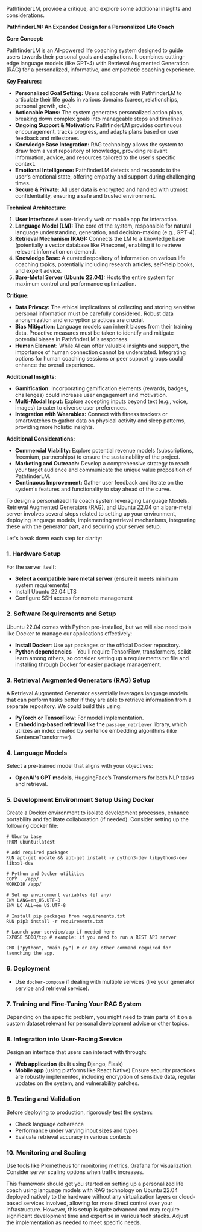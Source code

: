 PathfinderLM, provide a critique, and explore some additional insights and considerations.

**PathfinderLM: An Expanded Design for a Personalized Life Coach**

**Core Concept:**

PathfinderLM is an AI-powered life coaching system designed to guide users towards their personal goals and aspirations. It combines cutting-edge language models (like GPT-4) with Retrieval Augmented Generation (RAG) for a personalized, informative, and empathetic coaching experience. 

**Key Features:**

* **Personalized Goal Setting:** Users collaborate with PathfinderLM to articulate their life goals in various domains (career, relationships, personal growth, etc.).
* **Actionable Plans:** The system generates personalized action plans, breaking down complex goals into manageable steps and timelines.
* **Ongoing Support & Motivation:** PathfinderLM provides continuous encouragement, tracks progress, and adapts plans based on user feedback and milestones.
* **Knowledge Base Integration:** RAG technology allows the system to draw from a vast repository of knowledge, providing relevant information, advice, and resources tailored to the user's specific context.
* **Emotional Intelligence:**  PathfinderLM detects and responds to the user's emotional state, offering empathy and support during challenging times.
* **Secure & Private:**  All user data is encrypted and handled with utmost confidentiality, ensuring a safe and trusted environment.

**Technical Architecture:**

1. **User Interface:** A user-friendly web or mobile app for interaction.
2. **Language Model (LM):** The core of the system, responsible for natural language understanding, generation, and decision-making (e.g., GPT-4).
3. **Retrieval Mechanism (RAG):**  Connects the LM to a knowledge base (potentially a vector database like Pinecone), enabling it to retrieve relevant information on demand.
4. **Knowledge Base:**  A curated repository of information on various life coaching topics, potentially including research articles, self-help books, and expert advice.
5. **Bare-Metal Server (Ubuntu 22.04):**  Hosts the entire system for maximum control and performance optimization.

**Critique:**

* **Data Privacy:** The ethical implications of collecting and storing sensitive personal information must be carefully considered. Robust data anonymization and encryption practices are crucial.
* **Bias Mitigation:** Language models can inherit biases from their training data. Proactive measures must be taken to identify and mitigate potential biases in PathfinderLM's responses.
* **Human Element:**  While AI can offer valuable insights and support, the importance of human connection cannot be understated. Integrating options for human coaching sessions or peer support groups could enhance the overall experience.

**Additional Insights:**

* **Gamification:** Incorporating gamification elements (rewards, badges, challenges) could increase user engagement and motivation.
* **Multi-Modal Input:**  Explore accepting inputs beyond text (e.g., voice, images) to cater to diverse user preferences.
* **Integration with Wearables:** Connect with fitness trackers or smartwatches to gather data on physical activity and sleep patterns, providing more holistic insights.

**Additional Considerations:**

* **Commercial Viability:** Explore potential revenue models (subscriptions, freemium, partnerships) to ensure the sustainability of the project.
* **Marketing and Outreach:** Develop a comprehensive strategy to reach your target audience and communicate the unique value proposition of PathfinderLM.
* **Continuous Improvement:**  Gather user feedback and iterate on the system's features and functionality to stay ahead of the curve.



To design a personalized life coach system leveraging Language Models, Retrieval Augmented Generators (RAG), and Ubuntu 22.04 on a bare-metal server involves several steps related to setting up your environment, deploying language models, implementing retrieval mechanisms, integrating these with the generator part, and securing your server setup.

Let's break down each step for clarity:

### 1. **Hardware Setup**

For the server itself:
- **Select a compatible bare metal server** (ensure it meets minimum system requirements)
- Install Ubuntu 22.04 LTS
- Configure SSH access for remote management

### 2. **Software Requirements and Setup**
Ubuntu 22.04 comes with Python pre-installed, but we will also need tools like Docker to manage our applications effectively:
- **Install Docker**: Use `apt` packages or the official Docker repository.
- **Python dependencies** - You'll require TensorFlow, transformers, scikit-learn among others, so consider setting up a requirements.txt file and installing through Docker for easier package management.

### 3. **Retrieval Augmented Generators (RAG)** Setup
A Retrieval Augmented Generator essentially leverages language models that can perform tasks better if they are able to retrieve information from a separate repository. We could build this using:

- **PyTorch or TensorFlow**: For model implementation.
- **Embedding-based retrieval** like the `passage_retriever` library, which utilizes an index created by sentence embedding algorithms (like SentenceTransformer).

### 4. **Language Models**
Select a pre-trained model that aligns with your objectives:
- **OpenAI's GPT models**, HuggingFace’s Transformers for both NLP tasks and retrieval.
  
### 5. **Development Environment Setup Using Docker**
Create a Docker environment to isolate development processes, enhance portability and facilitate collaboration (if needed). Consider setting up the following docker file:

```
# Ubuntu base
FROM ubuntu:latest

# Add required packages
RUN apt-get update && apt-get install -y python3-dev libpython3-dev libssl-dev

# Python and Docker utilities
COPY . /app/
WORKDIR /app/

# Set up environment variables (if any)
ENV LANG=en_US.UTF-8
ENV LC_ALL=en_US.UTF-8

# Install pip packages from requirements.txt
RUN pip3 install -r requirements.txt

# Launch your service/app if needed here
EXPOSE 5000/tcp # example: if you need to run a REST API server

CMD ["python", "main.py"] # or any other command required for launching the app.
```

### 6. **Deployment**
- Use `docker-compose` if dealing with multiple services (like your generator service and retrieval service).
  
### 7. **Training and Fine-Tuning Your RAG System**
Depending on the specific problem, you might need to train parts of it on a custom dataset relevant for personal development advice or other topics.
   
### 8. **Integration into User-Facing Service**
Design an interface that users can interact with through:
- **Web application** (built using Django, Flask)
- **Mobile app** (using platforms like React Native)
   Ensure security practices are robustly implemented, including encryption of sensitive data, regular updates on the system, and vulnerability patches.

### 9. **Testing and Validation**
Before deploying to production, rigorously test the system:
- Check language coherence
- Performance under varying input sizes and types
- Evaluate retrieval accuracy in various contexts

### 10. **Monitoring and Scaling**
Use tools like Prometheus for monitoring metrics, Grafana for visualization.
Consider server scaling options when traffic increases.

This framework should get you started on setting up a personalized life coach using language models with RAG technology on Ubuntu 22.04 deployed natively to the hardware without any virtualization layers or cloud-based services involved, allowing for more direct control over your infrastructure. However, this setup is quite advanced and may require significant development time and expertise in various tech stacks. Adjust the implementation as needed to meet specific needs.
